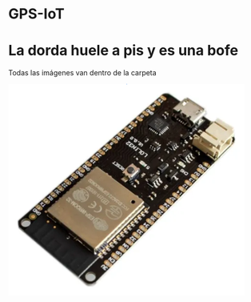 # GPS-IoT
# La dorda huele a pis y es una bofe

Todas las imágenes van dentro de la carpeta

[//]: # (Esto es un comentario )

<!-- Esto es otro comentario . -->

<!-- Le agrege más comentarios al código de Arduino  -->

![ESP32 wemos lolin](Images/ESP32.png "ESP32 wemos lolin")  